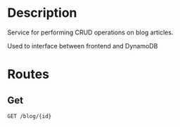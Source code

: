 # Description

Service for performing CRUD operations on blog articles.

Used to interface between frontend and DynamoDB

# Routes

## Get

`GET /blog/{id}`
